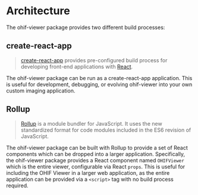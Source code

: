 # Architecture

The ohif-viewer package provides two different build processes:

## create-react-app

> [create-react-app](https://github.com/facebook/create-react-app) provides
> pre-configured build process for developing front-end applications with
> [React](https://reactjs.org/).

The ohif-viewer package can be run as a create-react-app application. This is
useful for development, debugging, or evolving ohif-viewer into your own custom
imaging application.

## Rollup

> [Rollup](https://rollupjs.org/guide/en) is a module bundler for JavaScript. It
> uses the new standardized format for code modules included in the ES6 revision
> of JavaScript.

The ohif-viewer package can be built with Rollup to provide a set of React
components which can be dropped into a larger application. Specifically, the
ohif-viewer package provides a React component named `OHIFViewer` which is the
entire viewer, configurable via React `props`. This is useful for including the
OHIF Viewer in a larger web application, as the entire application can be
provided via a `<script>` tag with no build process required.
